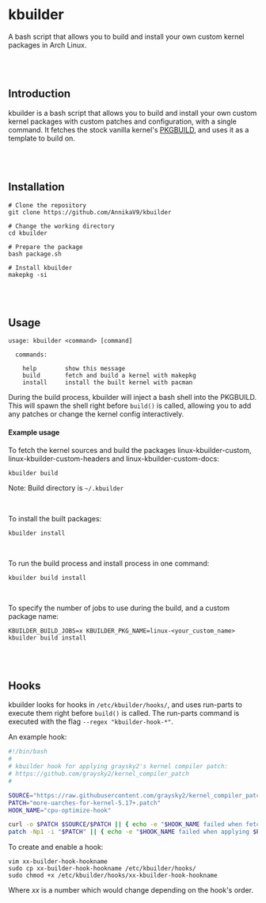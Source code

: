 # kbuilder
A bash script that allows you to build and install your own custom kernel packages in Arch Linux.

<br />
<br />

## Introduction
kbuilder is a bash script that allows you to build and install your own custom kernel packages with custom patches and configuration, with a single command. It fetches the stock vanilla kernel's [PKGBUILD](https://raw.githubusercontent.com/archlinux/svntogit-packages/packages/linux/trunk/PKGBUILD), and uses it as a template to build on.

<br />
<br />

## Installation
```
# Clone the repository
git clone https://github.com/AnnikaV9/kbuilder

# Change the working directory
cd kbuilder

# Prepare the package
bash package.sh

# Install kbuilder
makepkg -si
```

<br />
<br />

## Usage
```
usage: kbuilder <command> [command]

  commands:
    
    help        show this message
    build       fetch and build a kernel with makepkg
    install     install the built kernel with pacman

```
During the build process, kbuilder will inject a bash shell into the PKGBUILD. This will spawn the shell right before `build()` is called, allowing you to add any patches or change the kernel config interactively.

#### Example usage
To fetch the kernel sources and build the packages linux-kbuilder-custom, linux-kbuilder-custom-headers and linux-kbuilder-custom-docs:
```
kbuilder build
```
Note: Build directory is `~/.kbuilder`

<br />

To install the built packages:
```
kbuilder install
```

<br />

To run the build process and install process in one command:
```
kbuilder build install
```

<br />

To specify the number of jobs to use during the build, and a custom package name:
```
KBUILDER_BUILD_JOBS=x KBUILDER_PKG_NAME=linux-<your_custom_name> kbuilder build install
```

<br />
<br />

## Hooks
kbuilder looks for hooks in `/etc/kbuilder/hooks/`, and uses run-parts to execute them right before `build()` is called. The run-parts command is executed with the flag `--regex "kbuilder-hook-*"`. 

An example hook:

```bash
#!/bin/bash
#
# kbuilder hook for applying graysky2's kernel compiler patch:
# https://github.com/graysky2/kernel_compiler_patch
#

SOURCE="https://raw.githubusercontent.com/graysky2/kernel_compiler_patch/master"
PATCH="more-uarches-for-kernel-5.17+.patch"
HOOK_NAME="cpu-optimize-hook"

curl -o $PATCH $SOURCE/$PATCH || { echo -e "$HOOK_NAME failed when fetching $PATCH from $SOURCE" ; exit 1; }
patch -Np1 -i "$PATCH" || { echo -e "$HOOK_NAME failed when applying $PATCH" ; exit 1; }

```

To create and enable a hook:
```
vim xx-builder-hook-hookname
sudo cp xx-builder-hook-hookname /etc/kbuilder/hooks/
sudo chmod +x /etc/kbuilder/hooks/xx-kbuilder-hook-hookname
```
Where *xx* is a number which would change depending on the hook's order.
